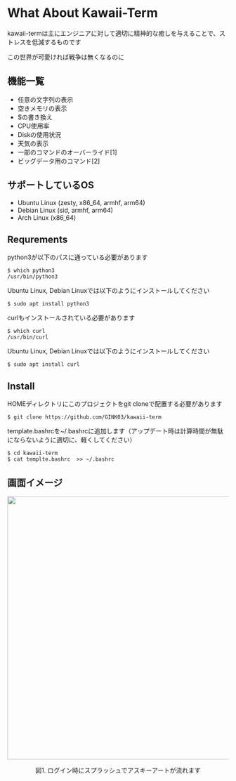 # What About Kawaii-Term
kawaii-termは主にエンジニアに対して適切に精神的な癒しを与えることで、ストレスを低減するものです　　

この世界が可愛ければ戦争は無くなるのに  

## 機能一覧
- 任意の文字列の表示
- 空きメモリの表示
- $の書き換え
- CPU使用率
- Diskの使用状況
- 天気の表示
- 一部のコマンドのオーバーライド[1] 
- ビッグデータ用のコマンド[2]

## サポートしているOS
- Ubuntu Linux (zesty, x86_64, armhf, arm64)
- Debian Linux (sid, armhf, arm64)
- Arch Linux (x86_64)

## Requrements
python3が以下のパスに通っている必要があります  
```console
$ which python3
/usr/bin/python3
```

Ubuntu Linux, Debian Linuxでは以下のようにインストールしてください
```console
$ sudo apt install python3
```

curlもインストールされている必要があります
```console
$ which curl
/usr/bin/curl
```

Ubuntu Linux, Debian Linuxでは以下のようにインストールしてください
```console
$ sudo apt install curl
```

## Install 
HOMEディレクトリにこのプロジェクトをgit cloneで配置する必要があります
```console
$ git clone https://github.com/GINK03/kawaii-term
```
template.bashrcを~/.bashrcに追加します（アップデート時は計算時間が無駄にならないように適切に、軽くしてください）
```
$ cd kawaii-term
$ cat templte.bashrc  >> ~/.bashrc
```

## 画面イメージ
<p align="center">
  <img width="600px" src="https://user-images.githubusercontent.com/4949982/29257316-e892855e-80eb-11e7-808f-cf755b147aba.png">
</p>
<div align="center"> 図1. ログイン時にスプラッシュでアスキーアートが流れます </div>

